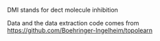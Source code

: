 DMI stands for dect molecule inhibition

Data and the data extraction code comes from https://github.com/Boehringer-Ingelheim/topolearn